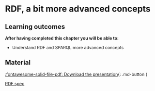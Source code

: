 # RDF, a bit more advanced concepts

## Learning outcomes

**After having completed this chapter you will be able to:**

- Understand RDF and SPARQL more advanced concepts

## Material

[:fontawesome-solid-file-pdf: Download the presentation](../assets/pdf/....pdf){: .md-button }

[RDF spec](https://www.w3.org/RDF/)
